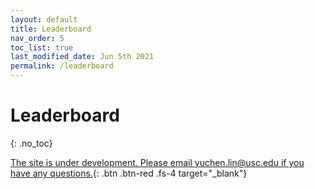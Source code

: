 ```yaml
---
layout: default
title: Leaderboard
nav_order: 5
toc_list: true
last_modified_date: Jun 5th 2021
permalink: /leaderboard
---
```


# Leaderboard
{: .no_toc}

[The site is under development. Please email yuchen.lin@usc.edu if you have any questions.](){: .btn .btn-red .fs-4 target="_blank"}